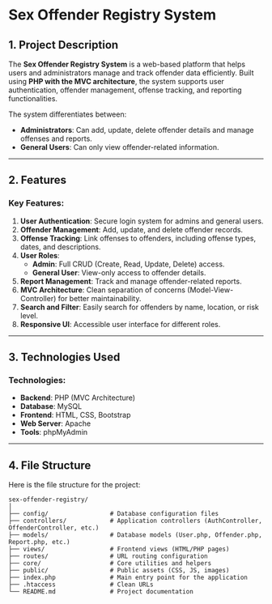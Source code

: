 # Sex Offender Registry System

## 1. Project Description
The **Sex Offender Registry System** is a web-based platform that helps users and administrators manage and track offender data efficiently. Built using **PHP with the MVC architecture**, the system supports user authentication, offender management, offense tracking, and reporting functionalities.

The system differentiates between:
- **Administrators**: Can add, update, delete offender details and manage offenses and reports.
- **General Users**: Can only view offender-related information.

---

## 2. Features

### Key Features:
1. **User Authentication**: Secure login system for admins and general users.
2. **Offender Management**: Add, update, and delete offender records.
3. **Offense Tracking**: Link offenses to offenders, including offense types, dates, and descriptions.
4. **User Roles**:
   - **Admin**: Full CRUD (Create, Read, Update, Delete) access.
   - **General User**: View-only access to offender details.
5. **Report Management**: Track and manage offender-related reports.
6. **MVC Architecture**: Clean separation of concerns (Model-View-Controller) for better maintainability.
7. **Search and Filter**: Easily search for offenders by name, location, or risk level.
8. **Responsive UI**: Accessible user interface for different roles.

---

## 3. Technologies Used

### Technologies:
- **Backend**: PHP (MVC Architecture)
- **Database**: MySQL
- **Frontend**: HTML, CSS, Bootstrap
- **Web Server**: Apache
- **Tools**: phpMyAdmin

---

## 4. File Structure

Here is the file structure for the project:

```plaintext
sex-offender-registry/
│
├── config/                 # Database configuration files
├── controllers/            # Application controllers (AuthController, OffenderController, etc.)
├── models/                 # Database models (User.php, Offender.php, Report.php, etc.)
├── views/                  # Frontend views (HTML/PHP pages)
├── routes/                 # URL routing configuration
├── core/                   # Core utilities and helpers
├── public/                 # Public assets (CSS, JS, images)
├── index.php               # Main entry point for the application
├── .htaccess               # Clean URLs
└── README.md               # Project documentation
